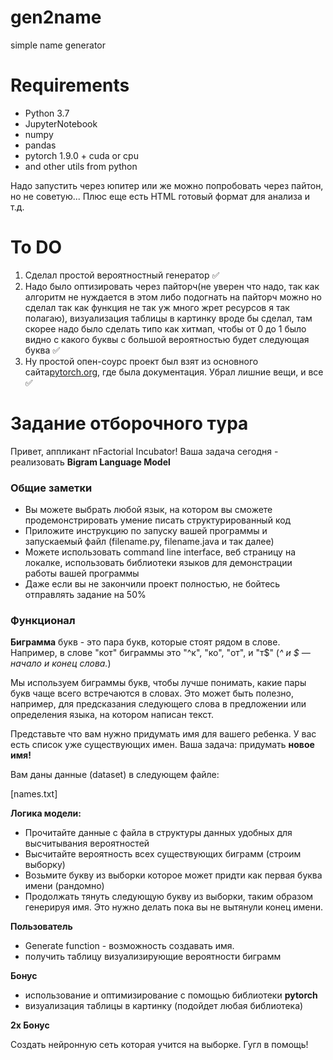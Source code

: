 # gen2name
simple name generator
# Requirements
- Python 3.7
- JupyterNotebook
- numpy
- pandas
- pytorch 1.9.0 + cuda or cpu
- and other utils from python

Надо запустить через юпитер или же можно попробовать через пайтон, но не советую...
Плюс еще есть HTML готовый формат для анализа и т.д.

# To DO
1) Сделал простой вероятностный генератор ✅
2) Надо было оптизировать через пайторч(не уверен что надо, так как алгоритм не нуждается в этом либо подогнать на пайторч можно но сделал так как функция не так уж много жрет ресурсов я так полагаю), визуализация таблицы в картинку вроде бы сделал, там скорее надо было сделать типо как хитмап, чтобы от 0 до 1 было видно с какого буквы с большой вероятностью будет следующая буква ✅
3) Ну простой опен-соурс проект был взят из основного сайта[pytorch.org](https://pytorch.org/tutorials/intermediate/char_rnn_generation_tutorial.html), где была документация. Убрал лишние вещи, и все ✅


# Задание отборочного тура

Привет, аппликант nFactorial Incubator! Ваша задача сегодня - реализовать **Bigram Language Model**

### **Общие заметки**

- Вы можете выбрать любой язык, на котором вы сможете продемонстрировать умение писать структурированный код
- Приложите инструкцию по запуску вашей программы и запускаемый файл (filename.py, filename.java и так далее)
- Можете использовать command line interface, веб страницу на локалкe, использовать библиотеки языков для демонстрации работы вашей программы
- Даже если вы не закончили проект полностью, не бойтесь отправлять задание на 50%

### **Функционал**

**Биграмма** букв - это пара букв, которые стоят рядом в слове. Например, в слове "кот" биграммы это "^к", "ко", "от", и "т$" (*^ и $ — начало и конец слова.*)

Мы используем биграммы букв, чтобы лучше понимать, какие пары букв чаще всего встречаются в словах. Это может быть полезно, например, для предсказания следующего слова в предложении или определения языка, на котором написан текст. 

Представьте что вам нужно придумать имя для вашего ребенка. У вас есть список уже существующих имен. Ваша задача: придумать **новое имя!**

Вам даны данные (dataset) в следующем файле:

[names.txt]

**Логика модели:**

- Прочитайте данные с файла в структуры данных удобных для высчитывания вероятностей
- Высчитайте вероятность всех существующих биграмм (строим выборку)
- Возьмите букву из выборки которое может придти как первая буква имени (рандомно)
- Продолжать тянуть следующую букву из выборки, таким образом генерируя имя. Это нужно делать пока вы не вытянули конец имени.

**Пользователь**

- Generate function - возможность создавать имя.
- получить таблицу визуализирующие вероятности биграмм

**Бонус**

- использование и оптимизирование с помощью библиотеки **pytorch**
- визуализация таблицы в картинку (подойдет любая библиотека)

**2x Бонус**

Создать нейронную сеть которая учится на выборке. Гугл в помощь!
